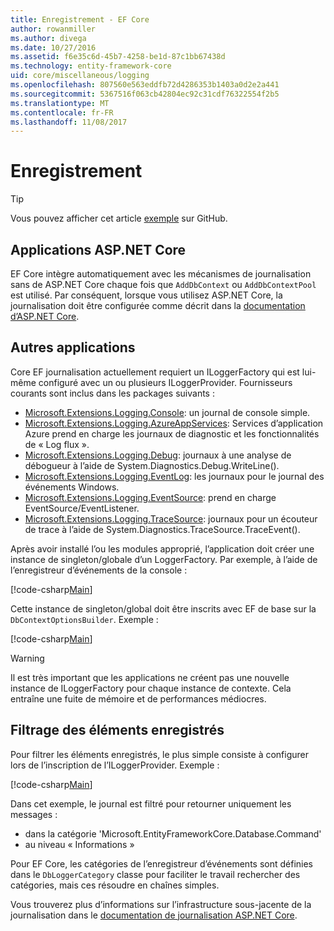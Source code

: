 ```yaml
---
title: Enregistrement - EF Core
author: rowanmiller
ms.author: divega
ms.date: 10/27/2016
ms.assetid: f6e35c6d-45b7-4258-be1d-87c1bb67438d
ms.technology: entity-framework-core
uid: core/miscellaneous/logging
ms.openlocfilehash: 807560e563eddfb72d4286353b1403a0d2e2a441
ms.sourcegitcommit: 5367516f063cb42804ec92c31cdf76322554f2b5
ms.translationtype: MT
ms.contentlocale: fr-FR
ms.lasthandoff: 11/08/2017
---
```

# <a name="logging"></a>Enregistrement

> [!TIP]  
> Vous pouvez afficher cet article [exemple](https://github.com/aspnet/EntityFramework.Docs/tree/master/samples/core/Miscellaneous/Logging) sur GitHub.

## <a name="aspnet-core-applications"></a>Applications ASP.NET Core

EF Core intègre automatiquement avec les mécanismes de journalisation sans de ASP.NET Core chaque fois que `AddDbContext` ou `AddDbContextPool` est utilisé. Par conséquent, lorsque vous utilisez ASP.NET Core, la journalisation doit être configurée comme décrit dans la [documentation d’ASP.NET Core](https://docs.microsoft.com/en-us/aspnet/core/fundamentals/logging?tabs=aspnetcore2x).

## <a name="other-applications"></a>Autres applications

Core EF journalisation actuellement requiert un ILoggerFactory qui est lui-même configuré avec un ou plusieurs ILoggerProvider. Fournisseurs courants sont inclus dans les packages suivants :

* [Microsoft.Extensions.Logging.Console](https://www.nuget.org/packages/Microsoft.Extensions.Logging.Console/): un journal de console simple.
* [Microsoft.Extensions.Logging.AzureAppServices](https://www.nuget.org/packages/Microsoft.Extensions.Logging.AzureAppServices/): Services d’application Azure prend en charge les journaux de diagnostic et les fonctionnalités de « Log flux ».
* [Microsoft.Extensions.Logging.Debug](https://www.nuget.org/packages/Microsoft.Extensions.Logging.Debug/): journaux à une analyse de débogueur à l’aide de System.Diagnostics.Debug.WriteLine().
* [Microsoft.Extensions.Logging.EventLog](https://www.nuget.org/packages/Microsoft.Extensions.Logging.EventLog/): les journaux pour le journal des événements Windows.
* [Microsoft.Extensions.Logging.EventSource](https://www.nuget.org/packages/Microsoft.Extensions.Logging.EventSource/): prend en charge EventSource/EventListener.
* [Microsoft.Extensions.Logging.TraceSource](https://www.nuget.org/packages/Microsoft.Extensions.Logging.TraceSource/): journaux pour un écouteur de trace à l’aide de System.Diagnostics.TraceSource.TraceEvent().

Après avoir installé l’ou les modules approprié, l’application doit créer une instance de singleton/globale d’un LoggerFactory. Par exemple, à l’aide de l’enregistreur d’événements de la console :

[!code-csharp[Main](../../../samples/core/Miscellaneous/Logging/Logging/BloggingContext.cs#DefineLoggerFactory)]

Cette instance de singleton/global doit être inscrits avec EF de base sur la `DbContextOptionsBuilder`. Exemple :

[!code-csharp[Main](../../../samples/core/Miscellaneous/Logging/Logging/BloggingContext.cs#RegisterLoggerFactory)]

> [!WARNING]
> Il est très important que les applications ne créent pas une nouvelle instance de ILoggerFactory pour chaque instance de contexte. Cela entraîne une fuite de mémoire et de performances médiocres.

## <a name="filtering-what-is-logged"></a>Filtrage des éléments enregistrés

Pour filtrer les éléments enregistrés, le plus simple consiste à configurer lors de l’inscription de l’ILoggerProvider. Exemple :

[!code-csharp[Main](../../../samples/core/Miscellaneous/Logging/Logging/BloggingContextWithFiltering.cs#DefineLoggerFactory)]

Dans cet exemple, le journal est filtré pour retourner uniquement les messages :
 * dans la catégorie 'Microsoft.EntityFrameworkCore.Database.Command'
 * au niveau « Informations »

Pour EF Core, les catégories de l’enregistreur d’événements sont définies dans le `DbLoggerCategory` classe pour faciliter le travail rechercher des catégories, mais ces résoudre en chaînes simples.

Vous trouverez plus d’informations sur l’infrastructure sous-jacente de la journalisation dans le [documentation de journalisation ASP.NET Core](https://docs.microsoft.com/en-us/aspnet/core/fundamentals/logging?tabs=aspnetcore2x).